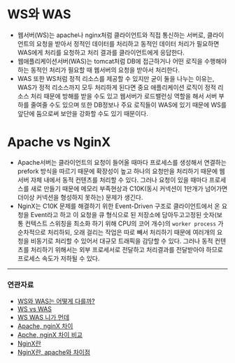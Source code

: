 # WS와 WAS

- 웹서버(WS)는 apache나 nginx처럼 클라이언트와 직접 통신하는 서버로, 클라이언트의 요청을 받아서 정적인 데이터를 처리하고 동적인 데이터 처리가 필요하면 WAS에게 처리를 요청하고 처리 결과를 클라이언트에게 응답한다. 
- 웹애플리케이션서버(WAS)는 tomcat처럼 DB에 접근하거나 어떤 로직을 수행해야 하는 동적인 처리가 필요할 때 웹서버의 요청을 받아서 처리한다.
- WAS 또한 WS처럼 정적 리소스를 제공할 수 있지만 굳이 둘을 나누는 이유는, WAS가 정적 리소스까지 모두 처리하게 된다면 중요 애플리케이션 로직이 정적 리소스 처리 때문에 방해를 받을 수도 있고 웹서버가 로드밸런싱 역할을 해서 서버 부하를 줄여줄 수도 있으며 또한 DB정보나 주요 로직들이 WAS에 있기 때문에 WS를 앞단에 둠으로써 보안을 강화할 수도 있기 때문이다.

# Apache vs NginX

- Apache서버는 클라이언트의 요청이 들어올 때마다 프로세스를 생성해서 연결하는 prefork 방식을 따르기 때문에 확장성이 높고 하나의 요청만을 처리하기 때문에 웹서버 자체 내에서 동적 컨텐츠를 처리할 수 있다. 그러나 요청이 있을 때마다 프로세스를 새로 만들기 때문에 메모리 부족현상과 C10K(동시 커넥션이 1만개가 넘어가면 더이상 커넥션을 형성하지 못하는) 문제가 생긴다.
- NginX는 C10K 문제를 해결하기 위한 Event-Driven 구조로 클라이언트에서 온 요청을 Event라고 하고 이 요청을 큐 형식으로 된 저장소에 담아두고고정된 숫자(보통 컨텍스트 스위칭을 최소화 하기 위해 CPU의 코어 개수)의 `worker process` 가 순차적으로 처리하되, 오래 걸리는 작업은 따로 빼서 처리하기 때문에 여러개의 요청을 비동기로 처리할 수 있어서 대규모 트래픽을 감당할 수 있다. 그러나 동적 컨텐츠를 처리하기 위해서는 외부 프로세서로 전달하고 처리결과를 전달받아야 하므로 프로세스 속도가 저하될 수 있다.

---
### 연관자료
- [WS와 WAS는 어떻게 다를까?](https://makemethink.tistory.com/169)
- [WS vs WAS](https://kkyu-coder.tistory.com/168)
- [WS WAS 니가 먼데](https://velog.io/@suran/WS-WAS-%EB%8B%88%EA%B0%80%EB%A8%BC%EB%8D%B0)
- [Apache, nginX 차이](https://bentist.tistory.com/80)
- [Apche, nginX 차이 비교](https://rootkey.tistory.com/143)
- [NginX란](https://ssdragon.tistory.com/60)
- [NginX란, apache와 차이점](https://dallog.github.io/what_is_nginx/)